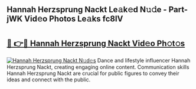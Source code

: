 ## Hannah Herzsprung Nackt Le𝚊k𝚎d N𝚞𝚍e - Part-jWK Vid𝚎o Photos Le𝚊ks fc8lV

# <h2><a href="http://fb3hbeo.evod.top/?m=Hannah+Herzsprung+Nackt">🔗 👉🔴 Hannah Herzsprung Nackt Vid𝚎o Ph𝚘t𝚘s</a></h2>

[![Hannah Herzsprung Nackt N𝚞d𝚎s](https://i.imgur.com/8V9OHl7.gif)](http://fb3hbeo.evod.top/?m=Hannah+Herzsprung+Nackt)
Dance and lifestyle influencer Hannah Herzsprung Nackt, creating engaging online content. Communication skills Hannah Herzsprung Nackt are crucial for public figures to convey their ideas and connect with the public. 
